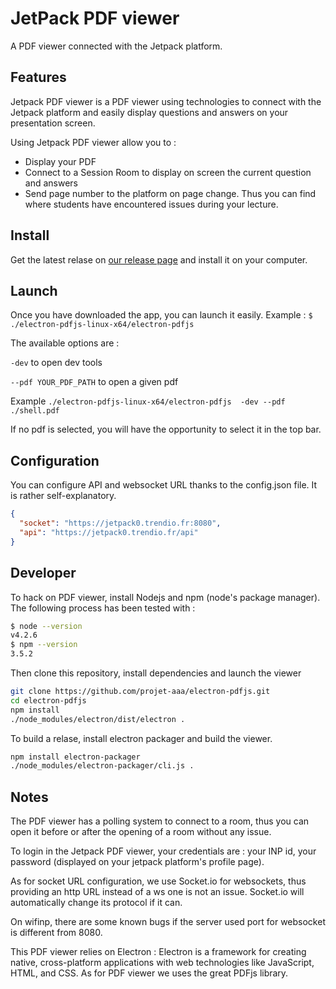 # JetPack PDF viewer 

A PDF viewer connected with the Jetpack platform.

## Features

Jetpack PDF viewer is a PDF viewer using technologies to connect with the Jetpack platform and easily display questions and answers on your presentation screen.

Using Jetpack PDF viewer allow you to : 

 - Display your PDF
 - Connect to a Session Room to display on screen the current question and answers 
 - Send page number to the platform on page change. Thus you can find where students have encountered issues during your lecture.

## Install

Get the latest relase on [our release page]() and install it on your computer.

## Launch

Once you have downloaded the app, you can launch it easily. Example : `$ ./electron-pdfjs-linux-x64/electron-pdfjs `

The available options are : 

`-dev` to open dev tools

`--pdf YOUR_PDF_PATH` to open a given pdf

Example `./electron-pdfjs-linux-x64/electron-pdfjs  -dev --pdf ./shell.pdf`

If no pdf is selected, you will have the opportunity to select it in the top bar.

## Configuration

You can configure API and websocket URL thanks to the config.json file.
It is rather self-explanatory.

```json
{
  "socket": "https://jetpack0.trendio.fr:8080",
  "api": "https://jetpack0.trendio.fr/api"
}
```

## Developer

To hack on PDF viewer, install Nodejs and npm (node's package manager). 
The following process has been tested with :

```bash
$ node --version
v4.2.6
$ npm --version
3.5.2
```

Then clone this repository, install dependencies and launch the viewer

```bash
git clone https://github.com/projet-aaa/electron-pdfjs.git
cd electron-pdfjs
npm install
./node_modules/electron/dist/electron . 
```

To build a relase, install electron packager and build the viewer.

```bash
npm install electron-packager
./node_modules/electron-packager/cli.js .
```

## Notes

The PDF viewer has a polling system to connect to a room, thus you can open it before or after the opening of a room without any issue.

To login in the Jetpack PDF viewer, your credentials are : your INP id, your password (displayed on your jetpack platform's profile page).

As for socket URL configuration, we use Socket.io for websockets, thus providing an http URL instead of a ws one is not an issue. Socket.io will automatically change its protocol if it can.

On wifinp, there are some known bugs if the server used port for websocket is different from 8080.

This PDF viewer relies on Electron : Electron is a framework for creating native, cross-platform applications with web technologies like
 JavaScript, HTML, and CSS. As for PDF viewer we uses the great PDFjs library.